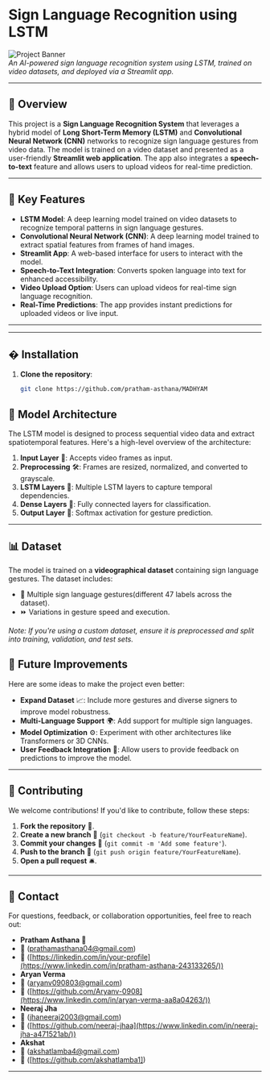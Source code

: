# Sign Language Recognition using LSTM

![Project Banner](https://via.placeholder.com/1200x400.png?text=Sign+Language+Recognition+using+LSTM)  
*An AI-powered sign language recognition system using LSTM, trained on video datasets, and deployed via a Streamlit app.*

---

## 📜 Overview

This project is a **Sign Language Recognition System** that leverages a hybrid model of **Long Short-Term Memory (LSTM)**  and **Convolutional Neural Network (CNN)** networks to recognize sign language gestures from video data. The model is trained on a video dataset and presented as a user-friendly **Streamlit web application**. The app also integrates a **speech-to-text** feature and allows users to upload videos for real-time prediction.

---

## 🚀 Key Features

- **LSTM Model**: A deep learning model trained on video datasets to recognize temporal patterns in sign language gestures.
- **Convolutional Neural Network (CNN)**: A deep learning model trained to extract spatial features from frames of hand images.
- **Streamlit App**: A web-based interface for users to interact with the model.
- **Speech-to-Text Integration**: Converts spoken language into text for enhanced accessibility.
- **Video Upload Option**: Users can upload videos for real-time sign language recognition.
- **Real-Time Predictions**: The app provides instant predictions for uploaded videos or live input.

---

---

## � Installation

1. **Clone the repository**:
   ```bash
   git clone https://github.com/pratham-asthana/MADHYAM

## 🧠 Model Architecture

The LSTM model is designed to process sequential video data and extract spatiotemporal features. Here's a high-level overview of the architecture:

1. **Input Layer** 🎥: Accepts video frames as input.
2. **Preprocessing** 🛠️: Frames are resized, normalized, and converted to grayscale.
3. **LSTM Layers** 🔄: Multiple LSTM layers to capture temporal dependencies.
4. **Dense Layers** 🧩: Fully connected layers for classification.
5. **Output Layer** 🎯: Softmax activation for gesture prediction.

---

## 📊 Dataset

The model is trained on a **videographical dataset** containing sign language gestures. The dataset includes:
- 📂 Multiple sign language gestures(different 47 labels across the dataset).
- ⏩ Variations in gesture speed and execution.

*Note: If you're using a custom dataset, ensure it is preprocessed and split into training, validation, and test sets.*

## 🚀 Future Improvements

Here are some ideas to make the project even better:

- **Expand Dataset** 📈: Include more gestures and diverse signers to improve model robustness.
- **Multi-Language Support** 🌍: Add support for multiple sign languages.
- **Model Optimization** ⚙️: Experiment with other architectures like Transformers or 3D CNNs.
- **User Feedback Integration** 💬: Allow users to provide feedback on predictions to improve the model.

---

## 🤝 Contributing

We welcome contributions! If you'd like to contribute, follow these steps:

1. **Fork the repository** 🍴.
2. **Create a new branch** 🌿 (`git checkout -b feature/YourFeatureName`).
3. **Commit your changes** 💾 (`git commit -m 'Add some feature'`).
4. **Push to the branch** 🚀 (`git push origin feature/YourFeatureName`).
5. **Open a pull request** 🛎.

---

## 📧 Contact

For questions, feedback, or collaboration opportunities, feel free to reach out:

- **Pratham Asthana** 👤  
- 📧 (prathamasthana04@gmail.com)   
- 💬 ([https://linkedin.com/in/your-profile](https://www.linkedin.com/in/pratham-asthana-243133265/))
- **Aryan Verma**
- 📧 (aryanv090803@gmail.com)
- 💬 ([https://github.com/Aryanv-0908](https://www.linkedin.com/in/aryan-verma-aa8a04263/))
- **Neeraj Jha**
- 📧 (jhaneeraj2003@gmail.com)
- 💬 ([https://github.com/neeraj-jhaa](https://www.linkedin.com/in/neeraj-jha-a471521ab/))
- **Akshat**
- 📧 (akshatlamba4@gmail.com)
- 💬 ([https://github.com/akshatlamba1])

---

